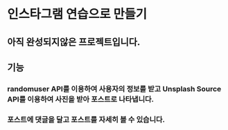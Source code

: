 인스타그램 연습으로 만들기
======
아직 완성되지않은 프로젝트입니다.
----

기능
---
### randomuser API를 이용하여 사용자의 정보를 받고 Unsplash Source API를 이용하여 사진을 받아 포스트로 나타냅니다.
### 포스트에 댓글을 달고 포스트를 자세히 볼 수 있습니다.